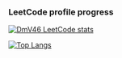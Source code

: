 ### LeetCode profile progress

[![DmV46 LeetCode stats](https://leetcode-stats-six.vercel.app/api?username=DmV46&theme=dark)](https://github.com/DmV46/leetcode-stats)


[![Top Langs](https://github-readme-stats.vercel.app/api/top-langs/?username=DmV46&layout=compact)](https://github.com/DmV46/github-readme-stats)
